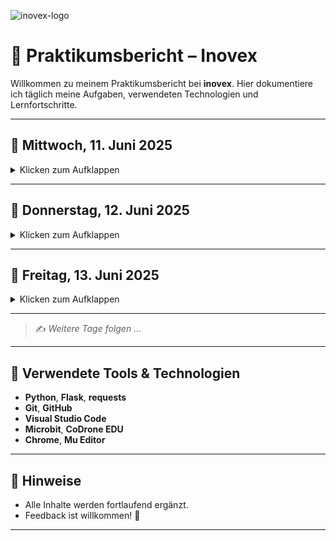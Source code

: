 ![inovex-logo](https://github.com/Hernri-Leo/Praktikum-Inovex/blob/main/assets/inovex-logo.png)

# 📝 Praktikumsbericht – Inovex

Willkommen zu meinem Praktikumsbericht bei **inovex**. Hier dokumentiere ich täglich meine Aufgaben, verwendeten Technologien und Lernfortschritte.

---

## 📅 Mittwoch, 11. Juni 2025

<details>
<summary>Klicken zum Aufklappen</summary>

| Uhrzeit      | Tätigkeit                                                   | Tools/Technologien     |
|--------------|-------------------------------------------------------------|-------------------------|
| 09:00–09:30  | Rundgang durch die Räumlichkeiten                           | —                       |
| 09:30–10:00  | Vorstellung der Projekte                                     | —                       |
| 10:00–10:30  | Einführung in GitHub                                         | GitHub                  |
| 10:30–11:00  | Projektstart: Microbit Car                                   | Chrome                  |
| 11:00–11:30  | GitHub-Bericht schreiben                                     | Chrome                  |
| 11:30–12:00  | Arbeiten an Microbit-Projekt & GitHub                        | Chrome                  |
| 12:00–12:30  | Weiterarbeit am Microbit Car                                 | Chrome                  |
| 12:30–13:00  | **Mittagspause**                                             | —                       |
| 13:00–13:30  | Einführung: [Leuchtkäfer (Glowbug)](https://python-online.ch/index.php?inhalt_links=robotik/navigation.inc.php&inhalt_mitte=robotik/mb/crashCourse.inc.php) – Python | Chrome                  |
| 13:30–14:00  | Besprechung, Git                                             | Git                     |
| 14:00–14:30  | Microbit: Musik & Sounds                                     | Chrome                  |
| 14:30–16:30  | Arbeiten mit [CoDrone EDU](https://www.robolink.com/products/codrone-edu) | Chrome              |
| 16:30–18:00  | Weiterentwicklung Microbit Car                               | Chrome                  |

</details>

---

## 📅 Donnerstag, 12. Juni 2025

<details>
<summary>Klicken zum Aufklappen</summary>

| Uhrzeit      | Tätigkeit                                | Tools/Technologien      |
|--------------|------------------------------------------|--------------------------|
| 09:00–09:30  | Projekt: Wetter-API mit Python            | Chrome                   |
| 09:30–12:00  | Einrichtung: Visual Studio Code & Python | Visual Studio Code, Python |
| 12:00–13:00  | **Mittagspause**                          | —                        |
| 13:00–15:00  | Projektarbeit: Wetter-API mit Python      | Python                   |
| 15:00–18:30  | Weiterarbeit: Microbit Car                | Python                   |

</details>

---

## 📅 Freitag, 13. Juni 2025

<details>
<summary>Klicken zum Aufklappen</summary>

| Uhrzeit      | Tätigkeit                    | Tools/Technologien |
|--------------|------------------------------|--------------------|
| 09:00–12:00  | Projektarbeit: Microbit Car  | Python             |
| 12:00–13:00  | **Mittagspause**             | —                  |
| 13:00–14:00  | Fortsetzung Microbit Car     | Python             |
| 14:00–18:00  | (Platz für weitere Einträge) | —                  |

</details>

---

> ✍️ _Weitere Tage folgen …_

---

## 🔧 Verwendete Tools & Technologien

- **Python**, **Flask**, **requests**
- **Git**, **GitHub**
- **Visual Studio Code**
- **Microbit**, **CoDrone EDU**
- **Chrome**, **Mu Editor**

---

## 📌 Hinweise

- Alle Inhalte werden fortlaufend ergänzt.
- Feedback ist willkommen! 🙂

---
